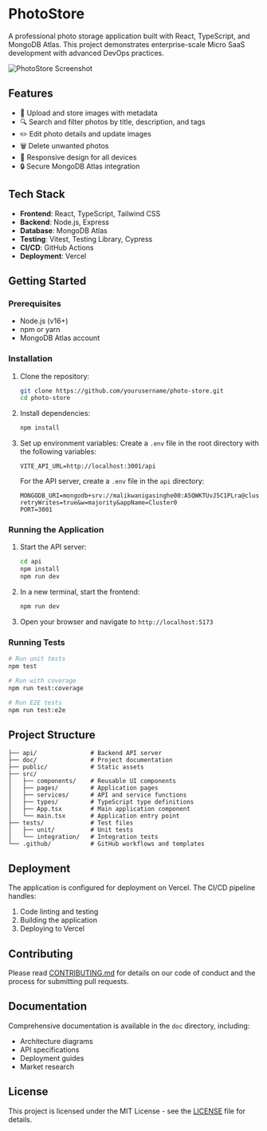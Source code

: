 # PhotoStore

A professional photo storage application built with React, TypeScript, and MongoDB Atlas. This project demonstrates enterprise-scale Micro SaaS development with advanced DevOps practices.

![PhotoStore Screenshot](https://via.placeholder.com/800x400?text=PhotoStore+Screenshot)

## Features

- 📸 Upload and store images with metadata
- 🔍 Search and filter photos by title, description, and tags
- ✏️ Edit photo details and update images
- 🗑️ Delete unwanted photos
- 📱 Responsive design for all devices
- 🔒 Secure MongoDB Atlas integration

## Tech Stack

- **Frontend**: React, TypeScript, Tailwind CSS
- **Backend**: Node.js, Express
- **Database**: MongoDB Atlas
- **Testing**: Vitest, Testing Library, Cypress
- **CI/CD**: GitHub Actions
- **Deployment**: Vercel

## Getting Started

### Prerequisites

- Node.js (v16+)
- npm or yarn
- MongoDB Atlas account

### Installation

1. Clone the repository:
   ```bash
   git clone https://github.com/yourusername/photo-store.git
   cd photo-store
   ```

2. Install dependencies:
   ```bash
   npm install
   ```

3. Set up environment variables:
   Create a `.env` file in the root directory with the following variables:
   ```
   VITE_API_URL=http://localhost:3001/api
   ```

   For the API server, create a `.env` file in the `api` directory:
   ```
   MONGODB_URI=mongodb+srv://malikwanigasinghe00:A5QWKTUvJ5C1PLra@cluster0.mpvq5q0.mongodb.net/?retryWrites=true&w=majority&appName=Cluster0
   PORT=3001
   ```

### Running the Application

1. Start the API server:
   ```bash
   cd api
   npm install
   npm run dev
   ```

2. In a new terminal, start the frontend:
   ```bash
   npm run dev
   ```

3. Open your browser and navigate to `http://localhost:5173`

### Running Tests

```bash
# Run unit tests
npm test

# Run with coverage
npm run test:coverage

# Run E2E tests
npm run test:e2e
```

## Project Structure

```
├── api/               # Backend API server
├── doc/               # Project documentation
├── public/            # Static assets
├── src/
│   ├── components/    # Reusable UI components
│   ├── pages/         # Application pages
│   ├── services/      # API and service functions
│   ├── types/         # TypeScript type definitions
│   ├── App.tsx        # Main application component
│   └── main.tsx       # Application entry point
├── tests/             # Test files
│   ├── unit/          # Unit tests
│   └── integration/   # Integration tests
└── .github/           # GitHub workflows and templates
```

## Deployment

The application is configured for deployment on Vercel. The CI/CD pipeline handles:

1. Code linting and testing
2. Building the application
3. Deploying to Vercel

## Contributing

Please read [CONTRIBUTING.md](CONTRIBUTING.md) for details on our code of conduct and the process for submitting pull requests.

## Documentation

Comprehensive documentation is available in the `doc` directory, including:

- Architecture diagrams
- API specifications
- Deployment guides
- Market research

## License

This project is licensed under the MIT License - see the [LICENSE](LICENSE) file for details.